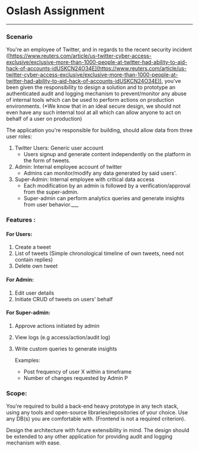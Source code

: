 # Oslash Assignment
___
### Scenario

You're an employee of Twitter, and in regards to the recent security incident ([https://www.reuters.com/article/us-twitter-cyber-access-exclusive/exclusive-more-than-1000-people-at-twitter-had-ability-to-aid-hack-of-accounts-idUSKCN24O34E](https://www.reuters.com/article/us-twitter-cyber-access-exclusive/exclusive-more-than-1000-people-at-twitter-had-ability-to-aid-hack-of-accounts-idUSKCN24O34E)), you've been given the responsibility to design a solution and to prototype an authenticated audit and logging mechanism to prevent/monitor any abuse of internal tools which can be used to perform actions on production environments. (*We know that in an ideal secure design, we should not even have any such internal tool at all which can allow anyone to act on behalf of a user on production)

The application you're responsible for building, should allow data from three user roles:

1. Twitter Users: Generic user account
    - Users signup and generate content independently on the platform in the form of tweets.
2. Admin: Internal employee account of twitter
    - Admins can monitor/modify any data generated by said users'.
3. Super-Admin: Internal employee with critical data access
    - Each modification by an admin is followed by a verification/approval from the super-admin.
    - Super-admin can perform analytics queries and generate insights from user behavior.___

### Features :

#### For Users:

1. Create a tweet
2. List of tweets (Simple chronological timeline of own tweets, need not contain replies)
3. Delete own tweet

#### For Admin:

1. Edit user details
2. Initiate CRUD of tweets on users' behalf

#### For Super-admin:

1. Approve actions initiated by admin
2. View logs (e.g access/action/audit log)
3. Write custom queries to generate insights

    Examples:

    - Post frequency of user X within a timeframe
    - Number of changes requested by Admin P

### Scope: 

You're required to build a back-end heavy prototype in any tech stack, using any tools and open-source libraries/repositories of your choice. Use any DB(s) you are comfortable with. (Frontend is not a required criterion).

Design the architecture with future extensibility in mind. The design should be extended to any other application for providing audit and logging mechanism with ease.